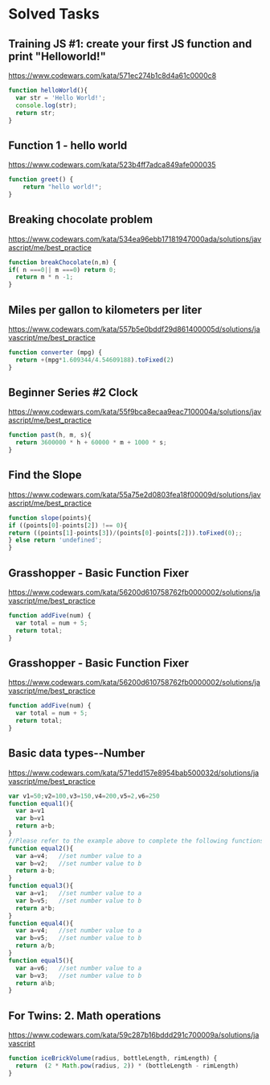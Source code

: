# Solved Tasks

## Training JS #1: create your first JS function and print "Helloworld!"
https://www.codewars.com/kata/571ec274b1c8d4a61c0000c8
```javascript
function helloWorld(){
  var str = 'Hello World!';
  console.log(str);
  return str;
}
```
## Function 1 - hello world
https://www.codewars.com/kata/523b4ff7adca849afe000035
```javascript
function greet() {
    return "hello world!";
}
```
## Breaking chocolate problem
https://www.codewars.com/kata/534ea96ebb17181947000ada/solutions/javascript/me/best_practice
```javascript
function breakChocolate(n,m) { 
if( n ===0|| m ===0) return 0;
  return m * n -1;
}
````
## Miles per gallon to kilometers per liter
https://www.codewars.com/kata/557b5e0bddf29d861400005d/solutions/javascript/me/best_practice
```javascript
function converter (mpg) {
  return +(mpg*1.609344/4.54609188).toFixed(2)
}
````
## Beginner Series #2 Clock
https://www.codewars.com/kata/55f9bca8ecaa9eac7100004a/solutions/javascript/me/best_practice
```javascript
function past(h, m, s){
  return 3600000 * h + 60000 * m + 1000 * s;
}
````
## Find the Slope
https://www.codewars.com/kata/55a75e2d0803fea18f00009d/solutions/javascript/me/best_practice
```Javascript
function slope(points){ 
if ((points[0]-points[2]) !== 0){
return ((points[1]-points[3])/(points[0]-points[2])).toFixed(0);;
} else return 'undefined'; 
}
````
## Grasshopper - Basic Function Fixer
https://www.codewars.com/kata/56200d610758762fb0000002/solutions/javascript/me/best_practice
```Javascript
function addFive(num) {
  var total = num + 5;
  return total;
}
```
## Grasshopper - Basic Function Fixer
https://www.codewars.com/kata/56200d610758762fb0000002/solutions/javascript/me/best_practice
```Javascript
function addFive(num) {
  var total = num + 5;
  return total;
}
```
## Basic data types--Number
https://www.codewars.com/kata/571edd157e8954bab500032d/solutions/javascript/me/best_practice
```javascript
var v1=50;v2=100,v3=150,v4=200,v5=2,v6=250
function equal1(){
  var a=v1   
  var b=v1   
  return a+b;
}
//Please refer to the example above to complete the following functions
function equal2(){
  var a=v4;   //set number value to a
  var b=v2;   //set number value to b
  return a-b;
}
function equal3(){
  var a=v1;   //set number value to a
  var b=v5;   //set number value to b
  return a*b;
}
function equal4(){
  var a=v4;   //set number value to a
  var b=v5;   //set number value to b
  return a/b;
}
function equal5(){
  var a=v6;   //set number value to a
  var b=v3;   //set number value to b
  return a%b;
}
```
## For Twins: 2. Math operations
https://www.codewars.com/kata/59c287b16bddd291c700009a/solutions/javascript
```javascript
function iceBrickVolume(radius, bottleLength, rimLength) {
  return  (2 * Math.pow(radius, 2)) * (bottleLength - rimLength)
}
```